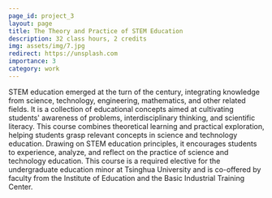 ```yaml
---
page_id: project_3
layout: page
title: The Theory and Practice of STEM Education
description: 32 class hours, 2 credits
img: assets/img/7.jpg
redirect: https://unsplash.com
importance: 3
category: work
---
```


STEM education emerged at the turn of the century, integrating knowledge from science, technology, engineering, mathematics, and other related fields. It is a collection of educational concepts aimed at cultivating students' awareness of problems, interdisciplinary thinking, and scientific literacy. This course combines theoretical learning and practical exploration, helping students grasp relevant concepts in science and technology education. Drawing on STEM education principles, it encourages students to experience, analyze, and reflect on the practice of science and technology education. This course is a required elective for the undergraduate education minor at Tsinghua University and is co-offered by faculty from the Institute of Education and the Basic Industrial Training Center.
